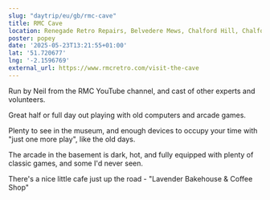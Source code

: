 ```yaml
---
slug: "daytrip/eu/gb/rmc-cave"
title: RMC Cave
location: Renegade Retro Repairs, Belvedere Mews, Chalford Hill, Chalford, Stroud, Gloucestershire, GL6 8PF, United Kingdom
poster: popey
date: '2025-05-23T13:21:55+01:00'
lat: '51.720677'
lng: '-2.1596769'
external_url: https://www.rmcretro.com/visit-the-cave
---
```


Run by Neil from the RMC YouTube channel, and cast of other experts and volunteers.

Great half or full day out playing with old computers and arcade games.

Plenty to see in the museum, and enough devices to occupy your time with "just one more play", like the old days.

The arcade in the basement is dark, hot, and fully equipped with plenty of classic games, and some I'd never seen.

There's a nice little cafe just up the road - "Lavender Bakehouse & Coffee Shop"